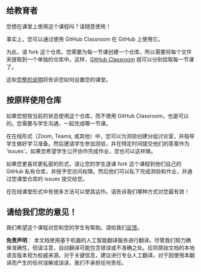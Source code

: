 ## 给教育者

您想在课堂上使用这个课程吗？请随意使用！

事实上，您可以通过使用 GitHub Classroom 在 GitHub 上使用它。

为此，请 fork 这个仓库。您需要为每一节课创建一个仓库，所以需要将每个文件夹提取到一个单独的仓库中。这样，[GitHub Classroom](https://classroom.github.com/classrooms) 就可以分别拾取每一节课了。

这些[完整的说明](https://github.blog/2020-03-18-set-up-your-digital-classroom-with-github-classroom/)将告诉您如何设置您的课堂。

## 按原样使用仓库

如果您想按当前的状态使用这个仓库，而不使用 GitHub Classroom，也是可以的。您需要与学生沟通，一起完成哪一节课。

在在线形式（Zoom, Teams, 或其他）中，您可以为测验创建分组讨论室，并指导学生做好学习准备。然后邀请学生参加测验，并在特定时间提交他们的答案作为 'issues'。如果您希望学生公开协作完成作业，您也可以这样做。

如果您更喜欢更私密的形式，请让您的学生逐课 fork 这个课程到他们自己的 GitHub 私有仓库，并授予您访问权限。然后他们可以私下完成测验和作业，并通过您课堂仓库的 issues 提交给您。

在在线课堂形式中有很多方法可以使其运作。请告诉我们哪种方式对您最有效！

## 请给我们您的意见！

我们希望这个课程对您和您的学生有帮助。请给我们[反馈](https://forms.microsoft.com/Pages/ResponsePage.aspx?id=v4j5cvGGr0GRqy180BHbR2humCsRZhxNuI79cm6n0hRUQzRVVU9VVlU5UlFLWTRLWlkyQUxORTg5WS4u)。

**免责声明**：
本文档使用基于机器的人工智能翻译服务进行翻译。尽管我们努力确保准确性，但请注意，自动翻译可能包含错误或不准确之处。应将原始文档的本地语言版本视为权威来源。对于关键信息，建议进行专业人工翻译。对于因使用本翻译而产生的任何误解或误读，我们不承担任何责任。